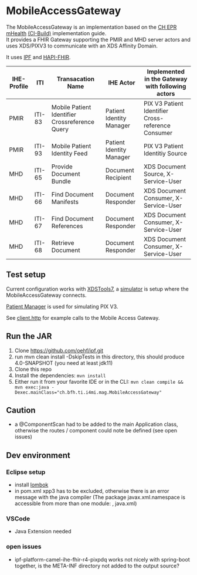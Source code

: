 # MobileAccessGateway

The MobileAccessGateway is an implementation based on the [CH EPR mHealth](https://fhir.ch/ig/ch-epr-mhealth/index.html) [(CI-Build)](http://build.fhir.org/ig/ehealthsuisse/ch-epr-mhealth/index.html) implementation guide.  
It provides a FHIR Gateway supporting the PMIR and MHD server actors and uses XDS/PIXV3 to communicate with an XDS Affinity Domain.

It uses [IPF](https://oehf.github.io/ipf/) and [HAPI-FHIR](https://hapifhir.io/). 

| IHE-Profile | ITI           | Transacation Name                                       | IHE Actor                          | Implemented in the Gateway with following actors                                                     |
|-------------|---------------|---------------------------------------------------------|------------------------------------|----------------------------------------------------------------------|
|     PMIR    |     ITI-83    |     Mobile   Patient Identifier Crossreference Query    |     Patient   Identity Manager     |     PIX V3 Patient Identifier      Cross-reference      Consumer     |
|     PMIR    |     ITI-93    |     Mobile   Patient Identity Feed                      |     Patient   Identity Manager     |     PIX V3 Patient Identitiy Source                                  |
|     MHD     |     ITI-65    |     Provide   Document Bundle                           |     Document   Recipient           |     XDS   Document Source, X-Service-User                            |
|     MHD     |     ITI-66    |     Find   Document Manifests                           |     Document   Responder           |     XDS   Document Consumer, X-Service-User                           |
|     MHD     |     ITI-67    |     Find   Document References                          |     Document   Responder           |     XDS   Document Consumer, X-Service-User                           |
|     MHD     |     ITI-68    |     Retrieve   Document                                 |     Document   Responder           |     XDS   Document Consumer, X-Service-User                           |


## Test setup

Current configuration works with [XDSTools7](https://ehealthsuisse.ihe-europe.net/xdstools7/), a [simulator](http://ehealthsuisse.ihe-europe.net:8280/xdstools7/sim/default__ahdis/reg/rb
) is setup where the MobileAccessGateway connects. 

[Patient Manager](https://ehealthsuisse.ihe-europe.net/PatientManager/home.seam) is used for simulating PIX V3.

See [client.http](client.http) for example calls to the Mobile Access Gateway.

## Run the JAR

1. Clone https://github.com/oehf/ipf.git 
2. run mvn clean install -DskipTests in this directory, this should produce 4.0-SNAPSHOT (you need at least jdk11)
3. Clone this repo 
4. Install the dependencies: `mvn install`
5. Either run it from your favorite IDE or in the CLI: `mvn clean compile && mvn exec:java -Dexec.mainClass="ch.bfh.ti.i4mi.mag.MobileAccessGateway"`

## Caution
- a @ComponentScan had to be added to the main Application class, otherwise the routes / component could note  be defined (see open issues)

## Dev environment

### Eclipse setup
- install [lombok](https://projectlombok.org/setup/eclipse)
- in pom.xml xpp3 has to be excluded, otherwise there is an error message with the java compiler (The package javax.xml.namespace is accessible from more than one module: <unnamed>, java.xml)

### VSCode
- Java Extension needed

### open issues
- ipf-platform-camel-ihe-fhir-r4-pixpdq works not nicely with spring-boot together, is the META-INF directory not added to the output source?
